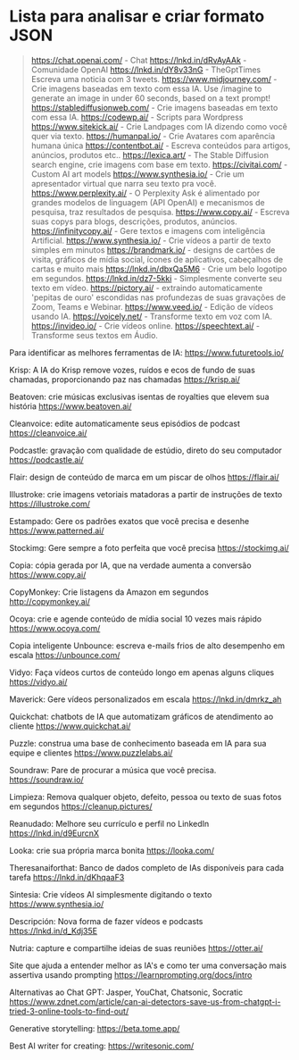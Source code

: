 # Lista para analisar e criar formato JSON

> https://chat.openai.com/ - Chat
> https://lnkd.in/dRvAyAAk - Comunidade OpenAI
> https://lnkd.in/dY8v33nG - TheGptTimes Escreva uma noticia com 3 tweets.
> https://www.midjourney.com/ - Crie imagens baseadas em texto com essa IA. Use /imagine to generate an image in under 60 seconds, based on a text prompt!
> https://stablediffusionweb.com/ - Crie imagens baseadas em texto com essa IA.
> https://codewp.ai/ - Scripts para Wordpress
> https://www.sitekick.ai/ - Crie Landpages com IA dizendo como você quer via texto.
> https://humanpal.io/ - Crie Avatares com aparência humana única
> https://contentbot.ai/ - Escreva conteúdos para artigos, anúncios, produtos etc..
> https://lexica.art/ - The Stable Diffusion search engine, crie imagens com base em texto.
> https://civitai.com/ - Custom AI art models
> https://www.synthesia.io/ - Crie um apresentador virtual que narra seu texto pra você.
> https://www.perplexity.ai/ - O Perplexity Ask é alimentado por grandes modelos de linguagem (API OpenAI) e mecanismos de pesquisa, traz resultados de pesquisa.
> https://www.copy.ai/ - Escreva suas copys para blogs, descrições, produtos, anúncios.
> https://infinitycopy.ai/ - Gere textos e imagens com inteligência Artificial.
> https://www.synthesia.io/ - Crie vídeos a partir de texto simples em minutos
> https://brandmark.io/ - designs de cartões de visita, gráficos de mídia social, ícones de aplicativos, cabeçalhos de cartas e muito mais
> https://lnkd.in/dbxQa5M6 - Crie um belo logotipo em segundos.
> https://lnkd.in/dz7-5kki - Simplesmente converte seu texto em vídeo.
> https://pictory.ai/ - extraindo automaticamente 'pepitas de ouro' escondidas nas profundezas de suas gravações de Zoom, Teams e Webinar.
> https://www.veed.io/ - Edição de vídeos usando IA.
> https://voicely.net/ - Transforme texto em voz com IA.
> https://invideo.io/ - Crie vídeos online.
> https://speechtext.ai/ - Transforme seus textos em Áudio.

Para identificar as melhores ferramentas de IA:
https://www.futuretools.io/ 

Krisp: A IA do Krisp remove vozes, ruídos e ecos de fundo de suas chamadas, proporcionando paz nas chamadas
https://krisp.ai/

Beatoven: crie músicas exclusivas isentas de royalties que elevem sua história
https://www.beatoven.ai/

Cleanvoice: edite automaticamente seus episódios de podcast
https://cleanvoice.ai/

Podcastle: gravação com qualidade de estúdio, direto do seu computador
https://podcastle.ai/

Flair: design de conteúdo de marca em um piscar de olhos
https://flair.ai/

Illustroke: crie imagens vetoriais matadoras a partir de instruções de texto
https://illustroke.com/

Estampado: Gere os padrões exatos que você precisa e desenhe
https://www.patterned.ai/

Stockimg: Gere sempre a foto perfeita que você precisa
https://stockimg.ai/

Copia: cópia gerada por IA, que na verdade aumenta a conversão
https://www.copy.ai/

CopyMonkey: Crie listagens da Amazon em segundos
http://copymonkey.ai/

Ocoya: crie e agende conteúdo de mídia social 10 vezes mais rápido
https://www.ocoya.com/

Copia inteligente Unbounce: escreva e-mails frios de alto desempenho em escala
https://unbounce.com/

Vidyo: Faça vídeos curtos de conteúdo longo em apenas alguns cliques
https://vidyo.ai/

Maverick: Gere vídeos personalizados em escala
https://lnkd.in/dmrkz_ah

Quickchat: chatbots de IA que automatizam gráficos de atendimento ao cliente
https://www.quickchat.ai/

Puzzle: construa uma base de conhecimento baseada em IA para sua equipe e clientes
https://www.puzzlelabs.ai/

Soundraw: Pare de procurar a música que você precisa.
https://soundraw.io/

Limpieza: Remova qualquer objeto, defeito, pessoa ou texto de suas fotos em segundos
https://cleanup.pictures/

Reanudado: Melhore seu currículo e perfil no LinkedIn
https://lnkd.in/d9EurcnX

Looka: crie sua própria marca bonita
https://looka.com/

Theresanaiforthat: Banco de dados completo de IAs disponíveis para cada tarefa
https://lnkd.in/dKhqaaF3

Sintesia: Crie vídeos AI simplesmente digitando o texto
https://www.synthesia.io/

Descripción: Nova forma de fazer vídeos e podcasts
https://lnkd.in/d_Kdj35E

Nutria: capture e compartilhe ideias de suas reuniões
https://otter.ai/

Site que ajuda a entender melhor as IA's e como ter uma conversação mais assertiva usando prompting 
https://learnprompting.org/docs/intro

Alternativas ao Chat GPT: Jasper, YouChat, Chatsonic, Socratic
https://www.zdnet.com/article/can-ai-detectors-save-us-from-chatgpt-i-tried-3-online-tools-to-find-out/ 

Generative storytelling:
https://beta.tome.app/

Best AI writer for creating:
https://writesonic.com/
